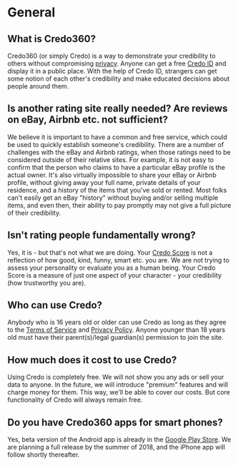 # General

## What is Credo360?
Credo360 (or simply Credo) is a way to demonstrate your credibility to others without compromising [privacy](privacy). Anyone can get a free [Credo ID](credo-accounts#what-is-a-credo-id) and display it in a public place. With the help of Credo ID, strangers can get some notion of each other's credibility and make educated decisions about people around them.

## Is another rating site really needed? Are reviews on eBay, Airbnb etc. not sufficient?
We believe it is important to have a common and free service, which could be used to quickly establish someone's credibility. There are a number of challenges with the eBay and Airbnb ratings, when those ratings need to be considered outside of their relative sites. For example, it is not easy to confirm that the person who claims to have a particular eBay profile is the actual owner. It's also virtually impossible to share your eBay or Airbnb profile, without giving away your full name, private details of your residence, and a history of the items that you've sold or rented. Most folks can't easily get an eBay "history" without buying and/or selling multiple items, and even then, their ability to pay promptly may not give a full picture of their credibility.

## Isn't rating people fundamentally wrong?
Yes, it is - but that's not what we are doing. Your [Credo Score](reputation-and-feedback#what-is-the-credo-score-and-how-is-it-calculated) is not a reflection of how good, kind, funny, smart etc. you are. We are not trying to assess your personality or evaluate you as a human being. Your Credo Score is a measure of just one aspect of your character - your credibility (how trustworthy you are).

## Who can use Credo?
Anybody who is 16 years old or older can use Credo as long as they agree to the [Terms of Service](https://www.credo360.com/legal#terms) and [Privacy Policy](https://www.credo360.com/legal#privacy). Anyone younger than 18 years old must have their parent(s)/legal guardian(s) permission to join the site.

## How much does it cost to use Credo?
Using Credo is completely free. We will not show you any ads or sell your data to anyone. In the future, we will introduce "premium" features and will charge money for them. This way, we'll be able to cover our costs. But core functionality of Credo will always remain free.

## Do you have Credo360 apps for smart phones?
Yes, beta version of the Android app is already in the [Google Play Store](https://play.google.com/store/apps/details?id=com.credo360.android). We are planning a full release by the summer of 2018, and the iPhone app will follow shortly thereafter.